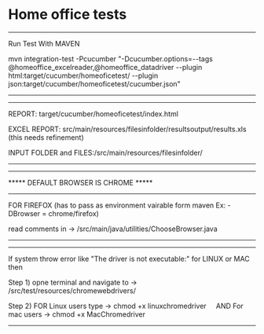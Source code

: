 # Home office tests

-------------------

Run Test With MAVEN

mvn integration-test -Pcucumber "-Dcucumber.options=--tags  @homeoffice_excelreader,@homeoffice_datadriver  --plugin html:target/cucumber/homeoficetest/ --plugin json:target/cucumber/homeoficetest/cucumber.json"

---------------

----------------

REPORT: target/cucumber/homeoficetest/index.html

EXCEL REPORT: src/main/resources/filesinfolder/resultsoutput/results.xls (this needs refinement) 

INPUT FOLDER and FILES:/src/main/resources/filesinfolder/

--------------


---------------------


*****  DEFAULT BROWSER IS CHROME *****

---------------------

FOR FIREFOX (has to pass as environment vairable form maven Ex: -DBrowser = chrome/firefox)

read comments in ->  /src/main/java/utilities/ChooseBrowser.java

----------------------

----------------------
If system throw error like  "The driver is not executable:"  for LINUX or MAC then 

Step 1) opne terminal and navigate to ->  /src/test/resources/chromewebdrivers/ 

Step 2)  FOR Linux users  type ->  chmod +x linuxchromedriver     AND  For mac users -> chmod +x MacChromedriver

-----------------------


